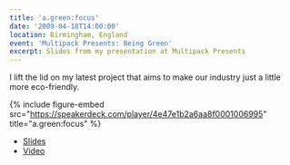 ```yaml
---
title: 'a.green:focus'
date: '2009-04-18T14:00:00'
location: Birmingham, England
event: 'Multipack Presents: Being Green'
excerpt: Slides from my presentation at Multipack Presents
---
```

I lift the lid on my latest project that aims to make our industry just a little more eco-friendly.

{% include figure-embed
  src="https://speakerdeck.com/player/4e47e1b2a6aa8f0001006995"
  title="a.green:focus"
%}

  * [Slides](https://speakerdeck.com/paulrobertlloyd/announcing-a-dot-green-focus)
  * [Video](https://vimeo.com/4218263)
